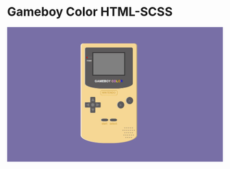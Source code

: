 # Gameboy Color HTML-SCSS
![alt text](https://github.com/jcalzateb/GameboyColor/blob/master/imgRead/gameboy.JPG "Logo Title Text 1")
